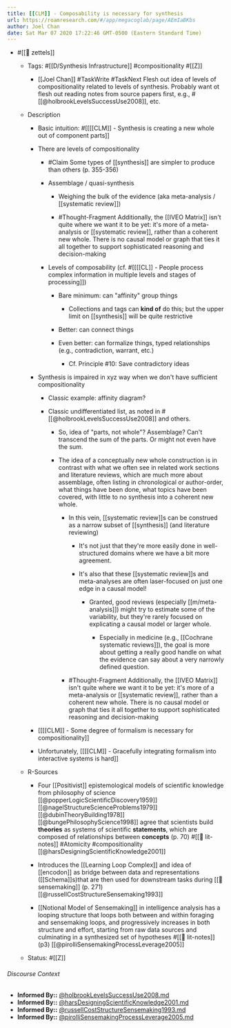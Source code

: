 ```yaml
---
title: [[CLM]] - Composability is necessary for synthesis
url: https://roamresearch.com/#/app/megacoglab/page/AEmIaBKbs
author: Joel Chan
date: Sat Mar 07 2020 17:22:46 GMT-0500 (Eastern Standard Time)
---
```


- #[[🌲 zettels]]

    - Tags: #[[D/Synthesis Infrastructure]] #compositionality #[[Z]]

        - [[Joel Chan]] #TaskWrite #TaskNext Flesh out idea of levels of compositionality related to levels of synthesis. Probably want ot flesh out reading notes from source papers first, e.g., #[[@holbrookLevelsSuccessUse2008]], etc.

    - Description

        - Basic intuition: #[[[[CLM]] - Synthesis is creating a new whole out of component parts]]

        - There are levels of compositionality

            - #Claim Some types of [[synthesis]] are simpler to produce than others (p. 355-356)

            - Assemblage / quasi-synthesis

                - Weighing the bulk of the evidence (aka meta-analysis / [[systematic review]])

                - #Thought-Fragment Additionally, the [[IVEO Matrix]] isn't quite where we want it to be yet: it's more of a meta-analysis or [[systematic review]], rather than a coherent new whole. There is no causal model or graph that ties it all together to support sophisticated reasoning and decision-making

            - Levels of composability (cf. #[[[[CL]] - People process complex information in multiple levels and stages of processing]])

                - Bare minimum: can "affinity" group things

                    - Collections and tags can __kind of__ do this; but the upper limit on [[synthesis]] will be quite restrictive

                - Better: can connect things

                - Even better: can formalize things, typed relationships (e.g., contradiction, warrant, etc.)

                    - Cf. Principle #10: Save contradictory ideas

        - Synthesis is impaired in xyz way when we don't have sufficient compositionality

            - Classic example: affinity diagram?

            - Classic undifferentiated list, as noted in #[[@holbrookLevelsSuccessUse2008]] and others.

                - So, idea of "parts, not whole"? Assemblage? Can't transcend the sum of the parts. Or might not even have the sum.

                - The idea of a conceptually new whole construction is in contrast with what we often see in related work sections and literature reviews, which are much more about assemblage, often listing in chronological or author-order, what things have been done, what topics have been covered, with little to no synthesis into a coherent new whole.

                    - In this vein, [[systematic review]]s can be construed as a narrow subset of [[synthesis]] (and literature reviewing)

                        - It's not just that they're more easily done in well-structured domains where we have a bit more agreement.

                        - It's also that these [[systematic review]]s and meta-analyses are often laser-focused on just one edge in a causal model!

                            - Granted, good reviews (especially [[m/meta-analysis]]) might try to estimate some of the variability, but they're rarely focused on explicating a causal model or larger whole.

                                - Especially in medicine (e.g., [[Cochrane systematic reviews]]), the goal is more about getting a really good handle on what the evidence can say about a very narrowly defined question.

                    - #Thought-Fragment Additionally, the [[IVEO Matrix]] isn't quite where we want it to be yet: it's more of a meta-analysis or [[systematic review]], rather than a coherent new whole. There is no causal model or graph that ties it all together to support sophisticated reasoning and decision-making

        - [[[[CLM]] - Some degree of formalism is necessary for compositionality]]

        - Unfortunately, [[[[CLM]] - Gracefully integrating formalism into interactive systems is hard]]

    - R-Sources

        - Four [[Positivist]] epistemological models of scientific knowledge from philosophy of science [[@popperLogicScientificDiscovery1959]] [[@nagelStructureScienceProblems1979]] [[@dubinTheoryBuilding1978]] [[@bungePhilosophyScience1998]] agree that scientists build __theories__ as systems of scientific __statements__, which are composed of relationships between __concepts__ (p. 70) #[[📝 lit-notes]] #Atomicity #compositionality [[@harsDesigningScientificKnowledge2001]]

        - Introduces the [[Learning Loop Complex]] and idea of [[encodon]] as bridge between data and representations ([[Schema]]s)that are then used for downstream tasks during [[🧱 sensemaking]] (p. 271) [[@russellCostStructureSensemaking1993]]

        - [[Notional Model of Sensemaking]] in intelligence analysis has a looping structure that loops both between and within foraging and sensemaking loops, and progressively increases in both structure and effort, starting from raw data sources and culminating in a synthesized set of hypotheses #[[📝 lit-notes]] (p3) [[@pirolliSensemakingProcessLeverage2005]]

    - Status: #[[Z]]

###### Discourse Context

- **Informed By::** [@holbrookLevelsSuccessUse2008.md](@holbrookLevelsSuccessUse2008.md)
- **Informed By::** [@harsDesigningScientificKnowledge2001.md](@harsDesigningScientificKnowledge2001.md)
- **Informed By::** [@russellCostStructureSensemaking1993.md](@russellCostStructureSensemaking1993.md)
- **Informed By::** [@pirolliSensemakingProcessLeverage2005.md](@pirolliSensemakingProcessLeverage2005.md)

